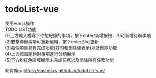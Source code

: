 # todoList-vue
使用vue.js操作<br>
TODO LIST功能<br>
(1)上方輸入欄寫下你想紀錄的事項，按下enter/新增按鈕，即可新增待辦事項<br>
(2)雙擊待辦事項可重新編輯，按下enter即可更新<br>
(3)每個項目具有完成功能(打勾和刪除線表示)以及刪除功能<br>
(4)上方按鈕能夠對事項進行分類顯示<br>
(5)下方粉紅色區域顯示未完成任務以及清除所有任務功能<br>

網頁顯示 https://easonsxs.github.io/todoList-vue/
